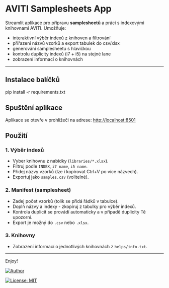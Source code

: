 # AVITI Samplesheets App

Streamlit aplikace pro přípravu **samplesheetů** a práci s indexovými knihovnami AVITI.
Umožňuje:

- interaktivní výběr indexů z knihoven a filtrování
- přiřazení názvů vzorků a export tabulek do csv/xlsx
- generování samplesheetu s hlavičkou
- kontrolu duplicity indexů (i7 + i5) na stejné lane
- zobrazení informací o knihovnách

---

## Instalace balíčků
pip install -r requirements.txt

## Spuštění aplikace
Aplikace se otevře v prohlížeči na adrese:
[http://localhost:8501](http://localhost:8501)

## Použití

### 1. Výběr indexů
- Vyber knihovnu z nabídky (`libraries/*.xlsx`).
- Filtruj podle `INDEX`, `i7 name`, `i5 name`.
- Přidej názvy vzorků (lze i kopírovat Ctrl+V po více názvech).
- Exportuj jako `samples.csv` (volitelné).

### 2. Manifest (samplesheet)
- Zadej počet vzorků (tolik se přidá řádků v tabulce).
- Doplň názvy a indexy - zkopíruj z tabulky pro výběr indexů.
- Kontrola duplicit se provádí automaticky a v případě duplicity Tě upozorní.
- Export je možný do `.csv` nebo `.xlsx`.

### 3. Knihovny
- Zobrazení informací o jednotlivých knihovnách z `helps/info.txt`.


---

Enjoy!

[![Author](https://img.shields.io/badge/Annn-author?style=for-the-badge&logoColor=pink&logoSize=auto&labelColor=%23ff0055&color=%23ff0055)](https://github.com/AnnBeny)

[![License: MIT](https://img.shields.io/badge/License-MIT-green.svg)](LICENSE)

